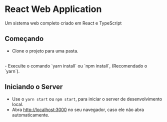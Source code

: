 # React Web Application

Um sistema web completo criado em React e TypeScript

## Começando

 - Clone o projeto para uma pasta.
 <br/>
 - Execulte o comando `yarn install` ou `npm install`, (Recomendado o `yarn`).

## Iniciando o Server

- Use o `yarn start` ou `npm start`, para iniciar o server de desenvolvimento local.
- Abra [http://localhost:3000](http://localhost:3000) no seu navegador, caso ele não abra automaticamente.
